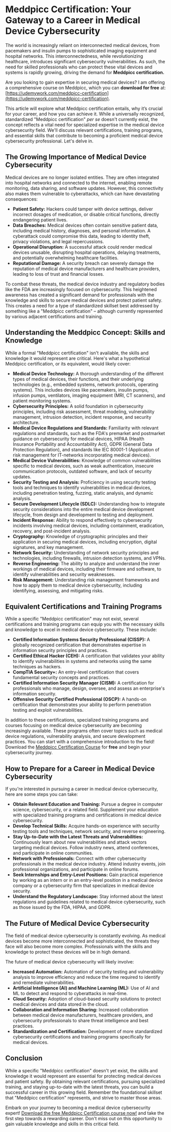 # Meddpicc Certification: Your Gateway to a Career in Medical Device Cybersecurity

The world is increasingly reliant on interconnected medical devices, from pacemakers and insulin pumps to sophisticated imaging equipment and hospital networks. This interconnectedness, while revolutionizing healthcare, introduces significant cybersecurity vulnerabilities. As such, the need for skilled professionals who can protect these vital devices and systems is rapidly growing, driving the demand for **Meddpicc certification.**

Are you looking to gain expertise in securing medical devices? I am offering a comprehensive course on Meddpicc, which you can **download for free** at: [https://udemywork.com/meddpicc-certification](https://udemywork.com/meddpicc-certification).

This article will explore what Meddpicc certification entails, why it’s crucial for your career, and how you can achieve it. While a universally recognized, standardized "Meddpicc certification" *per se* doesn't currently exist, the concept reflects a vital need for specialized expertise in the medical device cybersecurity field. We'll discuss relevant certifications, training programs, and essential skills that contribute to becoming a proficient medical device cybersecurity professional. Let's delve in.

## The Growing Importance of Medical Device Cybersecurity

Medical devices are no longer isolated entities. They are often integrated into hospital networks and connected to the internet, enabling remote monitoring, data sharing, and software updates. However, this connectivity also makes them vulnerable to cyberattacks, which can have devastating consequences:

*   **Patient Safety:** Hackers could tamper with device settings, deliver incorrect dosages of medication, or disable critical functions, directly endangering patient lives.
*   **Data Breaches:** Medical devices often contain sensitive patient data, including medical history, diagnoses, and personal information. A cyberattack could compromise this data, leading to identity theft, privacy violations, and legal repercussions.
*   **Operational Disruption:** A successful attack could render medical devices unusable, disrupting hospital operations, delaying treatments, and potentially overwhelming healthcare facilities.
*   **Reputational Damage:** A security breach can severely damage the reputation of medical device manufacturers and healthcare providers, leading to loss of trust and financial losses.

To combat these threats, the medical device industry and regulatory bodies like the FDA are increasingly focused on cybersecurity. This heightened awareness has created a significant demand for professionals with the knowledge and skills to secure medical devices and protect patient safety. This creates a need for a type of standardized skillset best addressed by something like a "Meddpicc certification" – although currently represented by various adjacent certifications and training.

## Understanding the Meddpicc Concept: Skills and Knowledge

While a formal "Meddpicc certification" isn't available, the skills and knowledge it would represent are critical. Here's what a hypothetical Meddpicc certification, or its equivalent, would likely cover:

*   **Medical Device Technology:** A thorough understanding of the different types of medical devices, their functions, and their underlying technologies (e.g., embedded systems, network protocols, operating systems). This includes devices like pacemakers, insulin pumps, infusion pumps, ventilators, imaging equipment (MRI, CT scanners), and patient monitoring systems.
*   **Cybersecurity Principles:** A solid foundation in cybersecurity principles, including risk assessment, threat modeling, vulnerability management, intrusion detection, incident response, and security architecture.
*   **Medical Device Regulations and Standards:** Familiarity with relevant regulations and standards, such as the FDA's premarket and postmarket guidance on cybersecurity for medical devices, HIPAA (Health Insurance Portability and Accountability Act), GDPR (General Data Protection Regulation), and standards like IEC 80001-1 (Application of risk management for IT-networks incorporating medical devices).
*   **Medical Device Vulnerabilities:** Knowledge of common vulnerabilities specific to medical devices, such as weak authentication, insecure communication protocols, outdated software, and lack of security updates.
*   **Security Testing and Analysis:** Proficiency in using security testing tools and techniques to identify vulnerabilities in medical devices, including penetration testing, fuzzing, static analysis, and dynamic analysis.
*   **Secure Development Lifecycle (SDLC):** Understanding how to integrate security considerations into the entire medical device development lifecycle, from design and development to testing and deployment.
*   **Incident Response:** Ability to respond effectively to cybersecurity incidents involving medical devices, including containment, eradication, recovery, and post-incident analysis.
*   **Cryptography:** Knowledge of cryptographic principles and their application in securing medical devices, including encryption, digital signatures, and key management.
*   **Network Security:** Understanding of network security principles and technologies, including firewalls, intrusion detection systems, and VPNs.
*   **Reverse Engineering:** The ability to analyze and understand the inner workings of medical devices, including their firmware and software, to identify vulnerabilities and security weaknesses.
*   **Risk Management:** Understanding risk management frameworks and how to apply them to medical device cybersecurity, including identifying, assessing, and mitigating risks.

## Equivalent Certifications and Training Programs

While a specific "Meddpicc certification" may not exist, several certifications and training programs can equip you with the necessary skills and knowledge to excel in medical device cybersecurity. These include:

*   **Certified Information Systems Security Professional (CISSP):** A globally recognized certification that demonstrates expertise in information security principles and practices.
*   **Certified Ethical Hacker (CEH):** A certification that validates your ability to identify vulnerabilities in systems and networks using the same techniques as hackers.
*   **CompTIA Security+:** An entry-level certification that covers fundamental security concepts and practices.
*   **Certified Information Security Manager (CISM):** A certification for professionals who manage, design, oversee, and assess an enterprise's information security.
*   **Offensive Security Certified Professional (OSCP):** A hands-on certification that demonstrates your ability to perform penetration testing and exploit vulnerabilities.

In addition to these certifications, specialized training programs and courses focusing on medical device cybersecurity are becoming increasingly available. These programs often cover topics such as medical device regulations, vulnerability analysis, and secure development practices. You can start with a comprehensive introduction to the field! Download the [Meddpicc Certification Course](https://udemywork.com/meddpicc-certification) for **free** and begin your cybersecurity journey.

## How to Prepare for a Career in Medical Device Cybersecurity

If you're interested in pursuing a career in medical device cybersecurity, here are some steps you can take:

*   **Obtain Relevant Education and Training:** Pursue a degree in computer science, cybersecurity, or a related field. Supplement your education with specialized training programs and certifications in medical device cybersecurity.
*   **Develop Technical Skills:** Acquire hands-on experience with security testing tools and techniques, network security, and reverse engineering.
*   **Stay Up-to-Date with the Latest Threats and Vulnerabilities:** Continuously learn about new vulnerabilities and attack vectors targeting medical devices. Follow industry news, attend conferences, and participate in online communities.
*   **Network with Professionals:** Connect with other cybersecurity professionals in the medical device industry. Attend industry events, join professional organizations, and participate in online forums.
*   **Seek Internships and Entry-Level Positions:** Gain practical experience by working as an intern or in an entry-level position in a medical device company or a cybersecurity firm that specializes in medical device security.
*   **Understand the Regulatory Landscape:** Stay informed about the latest regulations and guidelines related to medical device cybersecurity, such as those issued by the FDA, HIPAA, and GDPR.

## The Future of Medical Device Cybersecurity

The field of medical device cybersecurity is constantly evolving. As medical devices become more interconnected and sophisticated, the threats they face will also become more complex. Professionals with the skills and knowledge to protect these devices will be in high demand.

The future of medical device cybersecurity will likely involve:

*   **Increased Automation:** Automation of security testing and vulnerability analysis to improve efficiency and reduce the time required to identify and remediate vulnerabilities.
*   **Artificial Intelligence (AI) and Machine Learning (ML):** Use of AI and ML to detect and respond to cyberattacks in real-time.
*   **Cloud Security:** Adoption of cloud-based security solutions to protect medical devices and data stored in the cloud.
*   **Collaboration and Information Sharing:** Increased collaboration between medical device manufacturers, healthcare providers, and cybersecurity professionals to share threat intelligence and best practices.
*   **Standardization and Certification:** Development of more standardized cybersecurity certifications and training programs specifically for medical devices.

## Conclusion

While a specific "Meddpicc certification" doesn't yet exist, the skills and knowledge it would represent are essential for protecting medical devices and patient safety. By obtaining relevant certifications, pursuing specialized training, and staying up-to-date with the latest threats, you can build a successful career in this growing field. Remember the foundational skillset that "Meddpicc certification" represents, and strive to master those areas.

Embark on your journey to becoming a medical device cybersecurity expert! [Download the free Meddpicc Certification course now!](https://udemywork.com/meddpicc-certification) and take the first step towards a rewarding career. Don't miss out on this opportunity to gain valuable knowledge and skills in this critical field.

